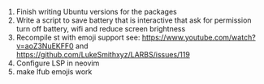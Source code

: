 1. Finish writing Ubuntu versions for the packages
2. Write a script to save battery that is interactive that ask for permission turn off battery, wifi  and reduce screen brightness
3. Recompile st with emoji support see: https://www.youtube.com/watch?v=aoZ3NuEKFF0 and https://github.com/LukeSmithxyz/LARBS/issues/119
4. Configure LSP in neovim
5. make lfub emojis work
